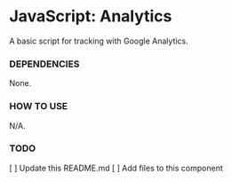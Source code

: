 # JavaScript: Analytics
A basic script for tracking with Google Analytics.

### DEPENDENCIES
None.

### HOW TO USE
N/A.

### TODO
[ ] Update this README.md
[ ] Add files to this component